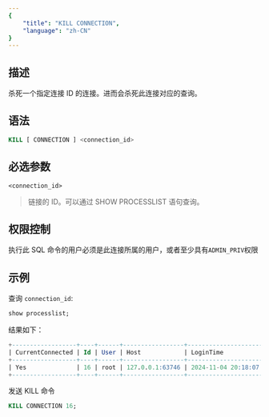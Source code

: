 ```yaml
---
{
    "title": "KILL CONNECTION",
    "language": "zh-CN"
}
---
```


<!--
Licensed to the Apache Software Foundation (ASF) under one
or more contributor license agreements.  See the NOTICE file
distributed with this work for additional information
regarding copyright ownership.  The ASF licenses this file
to you under the Apache License, Version 2.0 (the
"License"); you may not use this file except in compliance
with the License.  You may obtain a copy of the License at

  http://www.apache.org/licenses/LICENSE-2.0

Unless required by applicable law or agreed to in writing,
software distributed under the License is distributed on an
"AS IS" BASIS, WITHOUT WARRANTIES OR CONDITIONS OF ANY
KIND, either express or implied.  See the License for the
specific language governing permissions and limitations
under the License.
-->

## 描述

杀死一个指定连接 ID 的连接。进而会杀死此连接对应的查询。

## 语法

```sql
KILL [ CONNECTION ] <connection_id>
```

## 必选参数

`<connection_id>`

> 链接的 ID。可以通过 SHOW PROCESSLIST 语句查询。

## 权限控制

执行此 SQL 命令的用户必须是此连接所属的用户，或者至少具有`ADMIN_PRIV`权限

## 示例

查询 `connection_id`:

```sql
show processlist;
```

结果如下：

```sql
+------------------+----+------+-----------------+---------------------+----------+------+---------+------+-------+-----------------------------------+------------------+--------------+--------------+
| CurrentConnected | Id | User | Host            | LoginTime           | Catalog  | Db   | Command | Time | State | QueryId                           | Info             | FE           | CloudCluster |
+------------------+----+------+-----------------+---------------------+----------+------+---------+------+-------+-----------------------------------+------------------+--------------+--------------+
| Yes              | 16 | root | 127.0.0.1:63746 | 2024-11-04 20:18:07 | internal | test | Query   | 0    | OK    | e4d69a1cce81468d-91c9ae32b17540e9 | show processlist | 172.16.123.1 | NULL         |
+------------------+----+------+-----------------+---------------------+----------+------+---------+------+-------+-----------------------------------+------------------+--------------+--------------+
```

发送 KILL 命令

```sql
KILL CONNECTION 16;
```